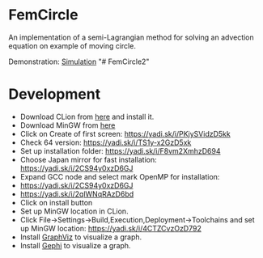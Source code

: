 # FemCircle

An implementation of a semi-Lagrangian method for solving an advection equation on example of moving circle.

Demonstration: [Simulation](https://youtu.be/F00h8x3HHhQ)
"# FemCircle2" 

# Development

 - Download CLion from [here](https://www.jetbrains.com/clion/) and install it.
 - Download MinGW from [here](https://sourceforge.net/projects/tdm-gcc/files/TDM-GCC%20Installer/tdm-gcc-webdl.exe/download)
 - Click on Create of first screen: https://yadi.sk/i/PKjySVidzD5kk
 - Check 64 version: https://yadi.sk/i/TS1y-x2GzD5xk
 - Set up installation folder: https://yadi.sk/i/F8vm2XmhzD694
 - Choose Japan mirror for fast installation: https://yadi.sk/i/2CS94y0xzD6GJ
 - Expand GCC node and select mark OpenMP for installation: 
 - https://yadi.sk/i/2CS94y0xzD6GJ
 - https://yadi.sk/i/2qlWNqRAzD6bd
 - Click on install button
 - Set up MinGW location in CLion. 
 - Click File->Settings->Build,Execution,Deployment->Toolchains and set up MinGW location:
  https://yadi.sk/i/4CTZCvzOzD792
 - Install [GraphViz](http://www.graphviz.org/Download.php) to visualize a graph.
 - Install [Gephi](https://gephi.org/users/download/) to visualize a graph.
